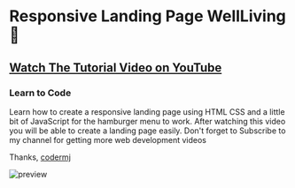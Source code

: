 # Responsive Landing Page WellLiving 🏡
## [Watch The Tutorial Video on YouTube](https://youtu.be/vgEPabqhlWA)
### Learn to Code

Learn how to create a responsive landing page using HTML CSS and a little bit of JavaScript for the hamburger menu to work. After watching this video you will be able to create a landing page easily. Don't forget to Subscribe to my channel for getting more web development videos

Thanks,
[codermj](https://www.youtube.com/c/codermj)

![preview](https://user-images.githubusercontent.com/76812554/111662992-98ebc100-883a-11eb-92c8-029e47db5764.jpg)
